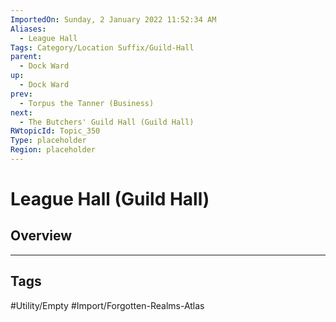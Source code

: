 ```yaml
---
ImportedOn: Sunday, 2 January 2022 11:52:34 AM
Aliases:
  - League Hall
Tags: Category/Location Suffix/Guild-Hall
parent:
  - Dock Ward
up:
  - Dock Ward
prev:
  - Torpus the Tanner (Business)
next:
  - The Butchers' Guild Hall (Guild Hall)
RWtopicId: Topic_350
Type: placeholder
Region: placeholder
---
```

# League Hall (Guild Hall)
## Overview

---
## Tags
#Utility/Empty #Import/Forgotten-Realms-Atlas

